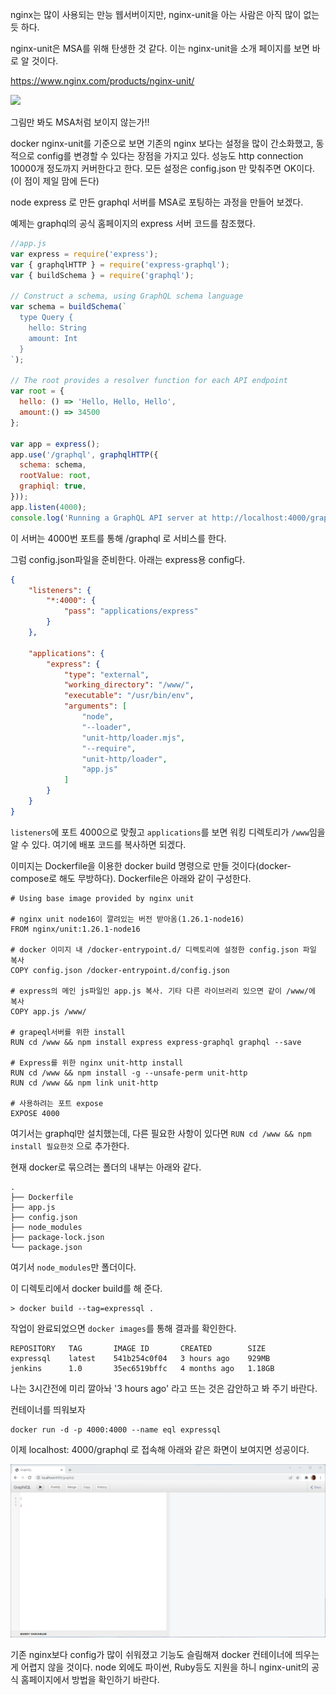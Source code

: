 nginx는 많이 사용되는 만능 웹서버이지만, nginx-unit을 아는 사람은 아직 많이 없는듯 하다. 

nginx-unit은 MSA를 위해 탄생한 것 같다. 이는 nginx-unit을 소개 페이지를 보면 바로 알 것이다. 

https://www.nginx.com/products/nginx-unit/



![](https://www.nginx.com/wp-content/uploads/2020/11/dia-FM-2020-11-11-what-is-nginx-unit-05-1024x725-padding.svg)

그림만 봐도 MSA처럼 보이지 않는가!!



docker nginx-unit를 기준으로 보면 기존의 nginx 보다는 설정을 많이 간소화했고, 동적으로 config를 변경할 수 있다는 장점을 가지고 있다. 성능도 http connection 10000개 정도까지 커버한다고 한다.  모든 설정은 config.json 만 맞춰주면 OK이다.(이 점이 제일 맘에 든다)



node express 로 만든 graphql 서버를 MSA로 포팅하는 과정을 만들어 보겠다. 



예제는 graphql의 공식 홈페이지의 express 서버 코드를 참조했다. 

```javascript
//app.js
var express = require('express');
var { graphqlHTTP } = require('express-graphql');
var { buildSchema } = require('graphql');

// Construct a schema, using GraphQL schema language
var schema = buildSchema(`
  type Query {
    hello: String
    amount: Int
  }
`);

// The root provides a resolver function for each API endpoint
var root = {
  hello: () => 'Hello, Hello, Hello',
  amount:() => 34500
};

var app = express();
app.use('/graphql', graphqlHTTP({
  schema: schema,
  rootValue: root,
  graphiql: true,
}));
app.listen(4000);
console.log('Running a GraphQL API server at http://localhost:4000/graphql');
```

이 서버는 4000번 포트를 통해 /graphql 로 서비스를 한다. 

그럼 config.json파일을 준비한다. 아래는 express용 config다. 

```json
{
    "listeners": {
        "*:4000": {
            "pass": "applications/express"
        }
    },

    "applications": {
        "express": {
            "type": "external",
            "working_directory": "/www/",
            "executable": "/usr/bin/env",
            "arguments": [
                "node",
                "--loader",
                "unit-http/loader.mjs",
                "--require",
                "unit-http/loader",
                "app.js"
            ]
        }
    }
}
```

`listeners`에 포트 4000으로 맞췄고 `applications`를 보면 워킹 디렉토리가 `/www`임을 알 수 있다. 여기에 배포 코드를 복사하면 되겠다. 



이미지는 Dockerfile을 이용한 docker build 명령으로 만들 것이다(docker-compose로 해도 무방하다). Dockerfile은 아래와 같이 구성한다. 



```
# Using base image provided by nginx unit

# nginx unit node16이 깔려있는 버전 받아옴(1.26.1-node16)
FROM nginx/unit:1.26.1-node16

# docker 이미지 내 /docker-entrypoint.d/ 디렉토리에 설정한 config.json 파일 복사
COPY config.json /docker-entrypoint.d/config.json

# express의 메인 js파일인 app.js 복사. 기타 다른 라이브러리 있으면 같이 /www/에 복사 
COPY app.js /www/

# grapeql서버를 위한 install 
RUN cd /www && npm install express express-graphql graphql --save

# Express를 위한 nginx unit-http install
RUN cd /www && npm install -g --unsafe-perm unit-http
RUN cd /www && npm link unit-http

# 사용하려는 포트 expose
EXPOSE 4000
```



여기서는 graphql만 설치했는데, 다른 필요한 사항이 있다면 `RUN cd /www && npm install 필요한것` 으로 추가한다. 

현재 docker로 묶으려는 폴더의 내부는 아래와 같다. 

```
.
├── Dockerfile
├── app.js
├── config.json
├── node_modules
├── package-lock.json
└── package.json
```

여기서 `node_modules`만 폴더이다. 



이 디렉토리에서 docker build를 해 준다. 

```
> docker build --tag=expressql .
```

작업이 완료되었으면 `docker images`를 통해 결과를 확인한다.

```
REPOSITORY   TAG       IMAGE ID       CREATED        SIZE
expressql    latest    541b254c0f04   3 hours ago    929MB
jenkins      1.0       35ec6519bffc   4 months ago   1.18GB
```

나는 3시간전에 미리 깔아놔 '3 hours ago' 라고 뜨는 것은 감안하고 봐 주기 바란다. 



컨테이너를 띄워보자

```
docker run -d -p 4000:4000 --name eql expressql
```



이제 localhost: 4000/graphql 로 접속해 아래와 같은 화면이 보여지면 성공이다. 



![image-20220211182216889](image-20220211182216889.png)



기존 nginx보다 config가 많이 쉬워졌고 기능도 슬림해져 docker 컨테이너에 띄우는 게 어렵지 않을 것이다. node 외에도 파이썬, Ruby등도 지원을 하니 nginx-unit의 공식 홈페이지에서 방법을 확인하기 바란다. 



 

